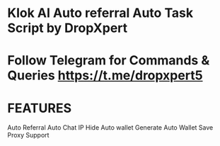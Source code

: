 # Klok AI  Auto referral Auto Task Script by DropXpert
# Follow Telegram for Commands & Queries https://t.me/dropxpert5


# FEATURES 

 Auto Referral
 Auto Chat
 IP Hide
 Auto wallet Generate
 Auto Wallet Save 
 Proxy Support
